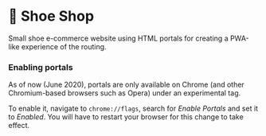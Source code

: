 # 👟 Shoe Shop

Small shoe e-commerce website using HTML portals for creating a PWA-like experience of the routing.

### Enabling portals

As of now (June 2020), portals are only available on Chrome (and other Chromium-based browsers such as Opera) under an experimental tag.

To enable it, navigate to `chrome://flags`, search for _Enable Portals_ and set it to _Enabled_. You will have to restart your browser for this change to take effect.
